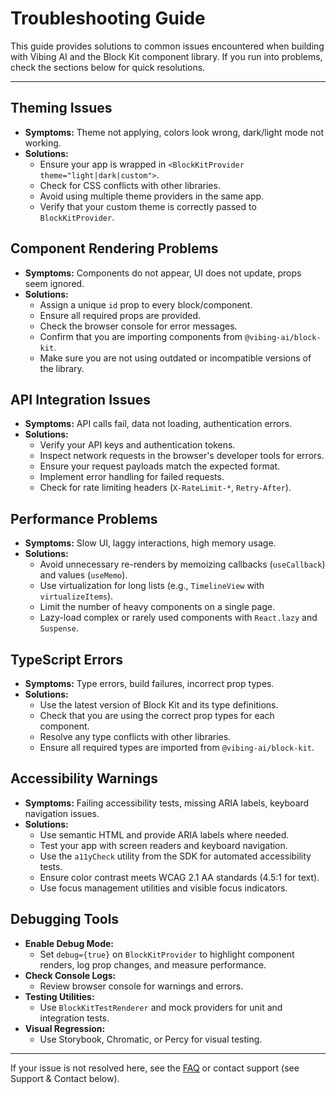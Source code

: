# Troubleshooting Guide

This guide provides solutions to common issues encountered when building with Vibing AI and the Block Kit component library. If you run into problems, check the sections below for quick resolutions.

---

## Theming Issues
- **Symptoms:** Theme not applying, colors look wrong, dark/light mode not working.
- **Solutions:**
  - Ensure your app is wrapped in `<BlockKitProvider theme="light|dark|custom">`.
  - Check for CSS conflicts with other libraries.
  - Avoid using multiple theme providers in the same app.
  - Verify that your custom theme is correctly passed to `BlockKitProvider`.

## Component Rendering Problems
- **Symptoms:** Components do not appear, UI does not update, props seem ignored.
- **Solutions:**
  - Assign a unique `id` prop to every block/component.
  - Ensure all required props are provided.
  - Check the browser console for error messages.
  - Confirm that you are importing components from `@vibing-ai/block-kit`.
  - Make sure you are not using outdated or incompatible versions of the library.

## API Integration Issues
- **Symptoms:** API calls fail, data not loading, authentication errors.
- **Solutions:**
  - Verify your API keys and authentication tokens.
  - Inspect network requests in the browser's developer tools for errors.
  - Ensure your request payloads match the expected format.
  - Implement error handling for failed requests.
  - Check for rate limiting headers (`X-RateLimit-*`, `Retry-After`).

## Performance Problems
- **Symptoms:** Slow UI, laggy interactions, high memory usage.
- **Solutions:**
  - Avoid unnecessary re-renders by memoizing callbacks (`useCallback`) and values (`useMemo`).
  - Use virtualization for long lists (e.g., `TimelineView` with `virtualizeItems`).
  - Limit the number of heavy components on a single page.
  - Lazy-load complex or rarely used components with `React.lazy` and `Suspense`.

## TypeScript Errors
- **Symptoms:** Type errors, build failures, incorrect prop types.
- **Solutions:**
  - Use the latest version of Block Kit and its type definitions.
  - Check that you are using the correct prop types for each component.
  - Resolve any type conflicts with other libraries.
  - Ensure all required types are imported from `@vibing-ai/block-kit`.

## Accessibility Warnings
- **Symptoms:** Failing accessibility tests, missing ARIA labels, keyboard navigation issues.
- **Solutions:**
  - Use semantic HTML and provide ARIA labels where needed.
  - Test your app with screen readers and keyboard navigation.
  - Use the `a11yCheck` utility from the SDK for automated accessibility tests.
  - Ensure color contrast meets WCAG 2.1 AA standards (4.5:1 for text).
  - Use focus management utilities and visible focus indicators.

## Debugging Tools
- **Enable Debug Mode:**
  - Set `debug={true}` on `BlockKitProvider` to highlight component renders, log prop changes, and measure performance.
- **Check Console Logs:**
  - Review browser console for warnings and errors.
- **Testing Utilities:**
  - Use `BlockKitTestRenderer` and mock providers for unit and integration tests.
- **Visual Regression:**
  - Use Storybook, Chromatic, or Percy for visual testing.

---

If your issue is not resolved here, see the [FAQ](faq.md) or contact support (see Support & Contact below). 